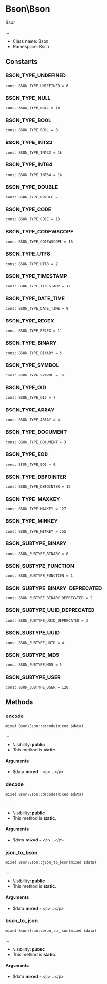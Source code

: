 Bson\Bson
===============

Bson

...


* Class name: Bson
* Namespace: Bson



Constants
----------


### BSON_TYPE_UNDEFINED

    const BSON_TYPE_UNDEFINED = 6





### BSON_TYPE_NULL

    const BSON_TYPE_NULL = 10





### BSON_TYPE_BOOL

    const BSON_TYPE_BOOL = 8





### BSON_TYPE_INT32

    const BSON_TYPE_INT32 = 16





### BSON_TYPE_INT64

    const BSON_TYPE_INT64 = 18





### BSON_TYPE_DOUBLE

    const BSON_TYPE_DOUBLE = 1





### BSON_TYPE_CODE

    const BSON_TYPE_CODE = 13





### BSON_TYPE_CODEWSCOPE

    const BSON_TYPE_CODEWSCOPE = 15





### BSON_TYPE_UTF8

    const BSON_TYPE_UTF8 = 2





### BSON_TYPE_TIMESTAMP

    const BSON_TYPE_TIMESTAMP = 17





### BSON_TYPE_DATE_TIME

    const BSON_TYPE_DATE_TIME = 9





### BSON_TYPE_REGEX

    const BSON_TYPE_REGEX = 11





### BSON_TYPE_BINARY

    const BSON_TYPE_BINARY = 5





### BSON_TYPE_SYMBOL

    const BSON_TYPE_SYMBOL = 14





### BSON_TYPE_OID

    const BSON_TYPE_OID = 7





### BSON_TYPE_ARRAY

    const BSON_TYPE_ARRAY = 4





### BSON_TYPE_DOCUMENT

    const BSON_TYPE_DOCUMENT = 3





### BSON_TYPE_EOD

    const BSON_TYPE_EOD = 0





### BSON_TYPE_DBPOINTER

    const BSON_TYPE_DBPOINTER = 12





### BSON_TYPE_MAXKEY

    const BSON_TYPE_MAXKEY = 127





### BSON_TYPE_MINKEY

    const BSON_TYPE_MINKEY = 255





### BSON_SUBTYPE_BINARY

    const BSON_SUBTYPE_BINARY = 0





### BSON_SUBTYPE_FUNCTION

    const BSON_SUBTYPE_FUNCTION = 1





### BSON_SUBTYPE_BINARY_DEPRECATED

    const BSON_SUBTYPE_BINARY_DEPRECATED = 2





### BSON_SUBTYPE_UUID_DEPRECATED

    const BSON_SUBTYPE_UUID_DEPRECATED = 3





### BSON_SUBTYPE_UUID

    const BSON_SUBTYPE_UUID = 4





### BSON_SUBTYPE_MD5

    const BSON_SUBTYPE_MD5 = 5





### BSON_SUBTYPE_USER

    const BSON_SUBTYPE_USER = 128







Methods
-------


### encode

    mixed Bson\Bson::encode(mixed $data)



...

* Visibility: **public**
* This method is **static**.


#### Arguments
* $data **mixed** - &lt;p&gt;...&lt;/p&gt;



### decode

    mixed Bson\Bson::decode(mixed $data)



...

* Visibility: **public**
* This method is **static**.


#### Arguments
* $data **mixed** - &lt;p&gt;...&lt;/p&gt;



### json_to_bson

    mixed Bson\Bson::json_to_bson(mixed $data)



...

* Visibility: **public**
* This method is **static**.


#### Arguments
* $data **mixed** - &lt;p&gt;...&lt;/p&gt;



### bson_to_json

    mixed Bson\Bson::bson_to_json(mixed $data)



...

* Visibility: **public**
* This method is **static**.


#### Arguments
* $data **mixed** - &lt;p&gt;...&lt;/p&gt;


